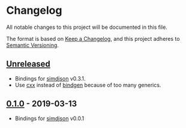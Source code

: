# Changelog

All notable changes to this project will be documented in this file.

The format is based on [Keep a Changelog](https://keepachangelog.com/en/1.0.0/),
and this project adheres to [Semantic Versioning](https://semver.org/spec/v2.0.0.html).

## [Unreleased]

- Bindings for [simdjson] v0.3.1.
- Use [cxx] instead of [bindgen] because of too many generics.


## [0.1.0] - 2019-03-13
- Bindings for [simdjson] v0.0.1


[Unreleased]: https://github.com/SunDoge/simdjson-rust 
[0.1.0]: https://github.com/SunDoge/simdjson-rust/releases/tag/v0.1.0

[simdjson]: https://github.com/simdjson/simdjson
[cxx]: https://github.com/dtolnay/cxx
[bindgen]: https://github.com/rust-lang/rust-bindgen